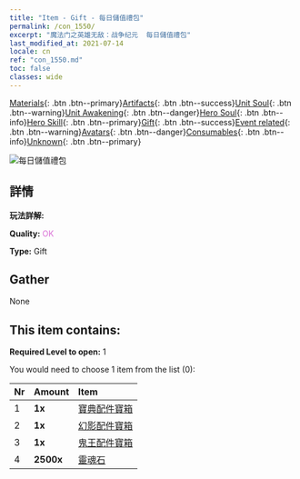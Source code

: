 ```yaml
---
title: "Item - Gift - 每日儲值禮包"
permalink: /con_1550/
excerpt: "魔法门之英雄无敌：战争纪元  每日儲值禮包"
last_modified_at: 2021-07-14
locale: cn
ref: "con_1550.md"
toc: false
classes: wide
---
```

 [Materials](/ItemsCN/){: .btn .btn--primary}[Artifacts](/ItemsCN/Artifacts/){: .btn .btn--success}[Unit Soul](/ItemsCN/UnitSoul/){: .btn .btn--warning}[Unit Awakening](/ItemsCN/UnitAwakening/){: .btn .btn--danger}[Hero Soul](/ItemsCN/HeroSoul/){: .btn .btn--info}[Hero Skill](/ItemsCN/HeroSkill/){: .btn .btn--primary}[Gift](/ItemsCN/Gift/){: .btn .btn--success}[Event related](/ItemsCN/Events/){: .btn .btn--warning}[Avatars](/ItemsCN/Avatars/){: .btn .btn--danger}[Consumables](/ItemsCN/Consumables/){: .btn .btn--info}[Unknown](/ItemsCN/Unknown/){: .btn .btn--primary}

 ![每日儲值禮包](/images/t/i_907056.png)

## 詳情
 **玩法詳解:** 

 **Quality:** <span style="color: #DA70D6">OK</span>

 **Type:** Gift

## Gather

  None

## This item contains:

 **Required Level to open:** 1

 You would need to choose 1 item from the list (0):

  | Nr | Amount |     Item    |
  |:---|:-------|:------------|
  | 1 |  **1x** | [寶典配件寶箱](/cn/Items/con_1383/) |  | 
  | 2 |  **1x** | [幻影配件寶箱](/cn/Items/con_1339/) |  | 
  | 3 |  **1x** | [鬼王配件寶箱](/cn/Items/con_1340/) |  | 
  | 4 |  **2500x** | [靈魂石](/cn/Items/con_923/) |  | 
